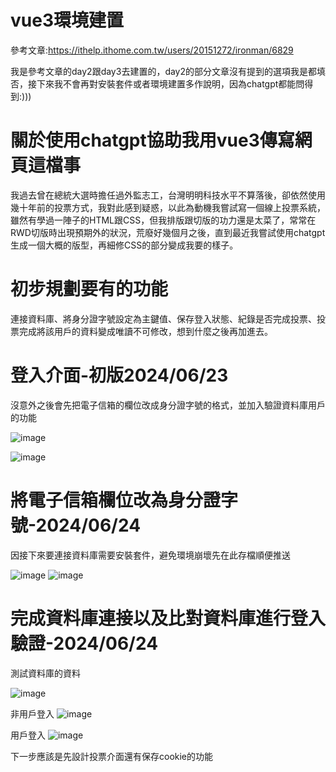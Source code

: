 # vue3環境建置
參考文章:https://ithelp.ithome.com.tw/users/20151272/ironman/6829

我是參考文章的day2跟day3去建置的，day2的部分文章沒有提到的選項我是都填否，接下來我不會再對安裝套件或者環境建置多作說明，因為chatgpt都能問得到:)))

# 關於使用chatgpt協助我用vue3傳寫網頁這檔事
我過去曾在總統大選時擔任過外監志工，台灣明明科技水平不算落後，卻依然使用幾十年前的投票方式，我對此感到疑惑，以此為動機我嘗試寫一個線上投票系統，
雖然有學過一陣子的HTML跟CSS，但我排版跟切版的功力還是太菜了，常常在RWD切版時出現預期外的狀況，荒廢好幾個月之後，直到最近我嘗試使用chatgpt生成一個大概的版型，再細修CSS的部分變成我要的樣子。

# 初步規劃要有的功能 
連接資料庫、將身分證字號設定為主鍵值、保存登入狀態、紀錄是否完成投票、投票完成將該用戶的資料變成唯讀不可修改，想到什麼之後再加進去。

# 登入介面-初版2024/06/23
沒意外之後會先把電子信箱的欄位改成身分證字號的格式，並加入驗證資料庫用戶的功能

![image](https://github.com/Liang7414/vue3_project/blob/main/picture_github/%E7%99%BB%E5%85%A5%E4%BB%8B%E9%9D%A2pc.png)

![image](https://github.com/Liang7414/vue3_project/blob/main/picture_github/%E7%99%BB%E5%85%A5%E4%BB%8B%E9%9D%A2phone.png)

# 將電子信箱欄位改為身分證字號-2024/06/24
因接下來要連接資料庫需要安裝套件，避免環境崩壞先在此存檔順便推送

![image](https://github.com/Liang7414/vue3_project/blob/main/picture_github/%E8%BA%AB%E5%88%86%E8%AD%89%E6%AD%A3%E7%A2%BA%E6%A0%BC%E5%BC%8F.png) 
![image](https://github.com/Liang7414/vue3_project/blob/main/picture_github/%E8%BA%AB%E5%88%86%E8%AD%89%E9%8C%AF%E8%AA%A4%E6%A0%BC%E5%BC%8F.png)

# 完成資料庫連接以及比對資料庫進行登入驗證-2024/06/24

測試資料庫的資料

![image](https://github.com/Liang7414/vue3_project/blob/main/picture_github/%E8%B3%87%E6%96%99%E5%BA%AB.png)

非用戶登入
![image](https://github.com/Liang7414/vue3_project/blob/main/picture_github/%E9%9D%9E%E7%94%A8%E6%88%B6%E7%99%BB%E5%85%A5.png)

用戶登入
![image](https://github.com/Liang7414/vue3_project/blob/main/picture_github/%E7%94%A8%E6%88%B6%E7%99%BB%E5%85%A5.png)

下一步應該是先設計投票介面還有保存cookie的功能
